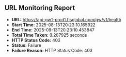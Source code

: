 ## URL Monitoring Report

- **URL:** https://api-gw1-prod1.fisglobal.com/gw/v1/health
- **Start Time:** 2025-08-13T20:23:10.165922
- **End Time:** 2025-08-13T20:23:10.453847
- **Total Time Taken:** 0.287925 seconds
- **HTTP Status Code:** 403
- **Status:** Failure
- **Failure Reason:** HTTP Status Code: 403
